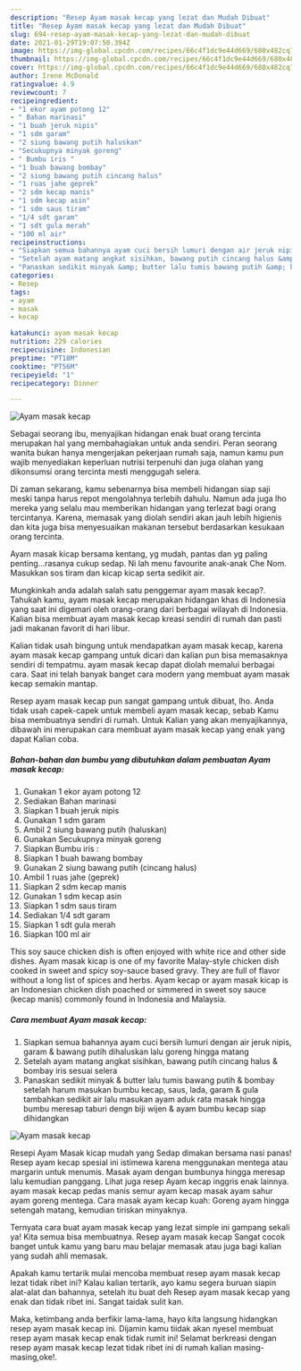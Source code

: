 ```yaml
---
description: "Resep Ayam masak kecap yang lezat dan Mudah Dibuat"
title: "Resep Ayam masak kecap yang lezat dan Mudah Dibuat"
slug: 694-resep-ayam-masak-kecap-yang-lezat-dan-mudah-dibuat
date: 2021-01-29T19:07:50.394Z
image: https://img-global.cpcdn.com/recipes/66c4f1dc9e44d669/680x482cq70/ayam-masak-kecap-foto-resep-utama.jpg
thumbnail: https://img-global.cpcdn.com/recipes/66c4f1dc9e44d669/680x482cq70/ayam-masak-kecap-foto-resep-utama.jpg
cover: https://img-global.cpcdn.com/recipes/66c4f1dc9e44d669/680x482cq70/ayam-masak-kecap-foto-resep-utama.jpg
author: Irene McDonald
ratingvalue: 4.9
reviewcount: 7
recipeingredient:
- "1 ekor ayam potong 12"
- " Bahan marinasi"
- "1 buah jeruk nipis"
- "1 sdm garam"
- "2 siung bawang putih haluskan"
- "Secukupnya minyak goreng"
- " Bumbu iris "
- "1 buah bawang bombay"
- "2 siung bawang putih cincang halus"
- "1 ruas jahe geprek"
- "2 sdm kecap manis"
- "1 sdm kecap asin"
- "1 sdm saus tiram"
- "1/4 sdt garam"
- "1 sdt gula merah"
- "100 ml air"
recipeinstructions:
- "Siapkan semua bahannya ayam cuci bersih lumuri dengan air jeruk nipis, garam &amp; bawang putih dihaluskan lalu goreng hingga matang"
- "Setelah ayam matang angkat sisihkan, bawang putih cincang halus &amp; bombay iris sesuai selera"
- "Panaskan sedikit minyak &amp; butter lalu tumis bawang putih &amp; bombay setelah harum masukan bumbu kecap, saus, lada, garam &amp; gula tambahkan sedikit air lalu masukan ayam aduk rata masak hingga bumbu meresap taburi dengn biji wijen &amp; ayam bumbu kecap siap dihidangkan"
categories:
- Resep
tags:
- ayam
- masak
- kecap

katakunci: ayam masak kecap 
nutrition: 229 calories
recipecuisine: Indonesian
preptime: "PT18M"
cooktime: "PT56M"
recipeyield: "1"
recipecategory: Dinner

---
```



![Ayam masak kecap](https://img-global.cpcdn.com/recipes/66c4f1dc9e44d669/680x482cq70/ayam-masak-kecap-foto-resep-utama.jpg)

Sebagai seorang ibu, menyajikan hidangan enak buat orang tercinta merupakan hal yang membahagiakan untuk anda sendiri. Peran seorang  wanita bukan hanya mengerjakan pekerjaan rumah saja, namun kamu pun wajib menyediakan keperluan nutrisi terpenuhi dan juga olahan yang dikonsumsi orang tercinta mesti menggugah selera.

Di zaman  sekarang, kamu sebenarnya bisa membeli hidangan siap saji meski tanpa harus repot mengolahnya terlebih dahulu. Namun ada juga lho mereka yang selalu mau memberikan hidangan yang terlezat bagi orang tercintanya. Karena, memasak yang diolah sendiri akan jauh lebih higienis dan kita juga bisa menyesuaikan makanan tersebut berdasarkan kesukaan orang tercinta. 

Ayam masak kicap bersama kentang, yg mudah, pantas dan yg paling penting…rasanya cukup sedap. Ni lah menu favourite anak-anak Che Nom. Masukkan sos tiram dan kicap kicap serta sedikit air.

Mungkinkah anda adalah salah satu penggemar ayam masak kecap?. Tahukah kamu, ayam masak kecap merupakan hidangan khas di Indonesia yang saat ini digemari oleh orang-orang dari berbagai wilayah di Indonesia. Kalian bisa membuat ayam masak kecap kreasi sendiri di rumah dan pasti jadi makanan favorit di hari libur.

Kalian tidak usah bingung untuk mendapatkan ayam masak kecap, karena ayam masak kecap gampang untuk dicari dan kalian pun bisa memasaknya sendiri di tempatmu. ayam masak kecap dapat diolah memalui berbagai cara. Saat ini telah banyak banget cara modern yang membuat ayam masak kecap semakin mantap.

Resep ayam masak kecap pun sangat gampang untuk dibuat, lho. Anda tidak usah capek-capek untuk membeli ayam masak kecap, sebab Kamu bisa membuatnya sendiri di rumah. Untuk Kalian yang akan menyajikannya, dibawah ini merupakan cara membuat ayam masak kecap yang enak yang dapat Kalian coba.

<!--inarticleads1-->

##### Bahan-bahan dan bumbu yang dibutuhkan dalam pembuatan Ayam masak kecap:

1. Gunakan 1 ekor ayam potong 12
1. Sediakan  Bahan marinasi
1. Siapkan 1 buah jeruk nipis
1. Gunakan 1 sdm garam
1. Ambil 2 siung bawang putih (haluskan)
1. Gunakan Secukupnya minyak goreng
1. Siapkan  Bumbu iris :
1. Siapkan 1 buah bawang bombay
1. Gunakan 2 siung bawang putih (cincang halus)
1. Ambil 1 ruas jahe (geprek)
1. Siapkan 2 sdm kecap manis
1. Gunakan 1 sdm kecap asin
1. Siapkan 1 sdm saus tiram
1. Sediakan 1/4 sdt garam
1. Siapkan 1 sdt gula merah
1. Siapkan 100 ml air


This soy sauce chicken dish is often enjoyed with white rice and other side dishes. Ayam masak kicap is one of my favorite Malay-style chicken dish cooked in sweet and spicy soy-sauce based gravy. They are full of flavor without a long list of spices and herbs. Ayam kecap or ayam masak kicap is an Indonesian chicken dish poached or simmered in sweet soy sauce (kecap manis) commonly found in Indonesia and Malaysia. 

<!--inarticleads2-->

##### Cara membuat Ayam masak kecap:

1. Siapkan semua bahannya ayam cuci bersih lumuri dengan air jeruk nipis, garam &amp; bawang putih dihaluskan lalu goreng hingga matang
1. Setelah ayam matang angkat sisihkan, bawang putih cincang halus &amp; bombay iris sesuai selera
1. Panaskan sedikit minyak &amp; butter lalu tumis bawang putih &amp; bombay setelah harum masukan bumbu kecap, saus, lada, garam &amp; gula tambahkan sedikit air lalu masukan ayam aduk rata masak hingga bumbu meresap taburi dengn biji wijen &amp; ayam bumbu kecap siap dihidangkan
<img src="//assets-global.cpcdn.com/assets/icons/button_play-2c75c40dde080a61004c1f40b05d8f140eaff45d7e9e6481dc71c63d2e7c4909.png" alt="Ayam masak kecap">

Resepi Ayam Masak kicap mudah yang Sedap dimakan bersama nasi panas! Resep ayam kecap spesial ini istimewa karena menggunakan mentega atau margarin untuk menumis. Masak ayam dengan bumbunya hingga meresap lalu kemudian panggang. Lihat juga resep Ayam kecap inggris enak lainnya. ayam masak kecap pedas manis semur ayam kecap masak ayam sahur ayam goreng mentega. Cara masak ayam kecap kuah: Goreng ayam hingga setengah matang, kemudian tiriskan minyaknya. 

Ternyata cara buat ayam masak kecap yang lezat simple ini gampang sekali ya! Kita semua bisa membuatnya. Resep ayam masak kecap Sangat cocok banget untuk kamu yang baru mau belajar memasak atau juga bagi kalian yang sudah ahli memasak.

Apakah kamu tertarik mulai mencoba membuat resep ayam masak kecap lezat tidak ribet ini? Kalau kalian tertarik, ayo kamu segera buruan siapin alat-alat dan bahannya, setelah itu buat deh Resep ayam masak kecap yang enak dan tidak ribet ini. Sangat taidak sulit kan. 

Maka, ketimbang anda berfikir lama-lama, hayo kita langsung hidangkan resep ayam masak kecap ini. Dijamin kamu tiidak akan nyesel membuat resep ayam masak kecap enak tidak rumit ini! Selamat berkreasi dengan resep ayam masak kecap lezat tidak ribet ini di rumah kalian masing-masing,oke!.

